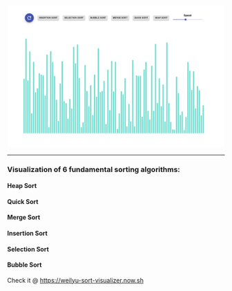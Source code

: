 <img src="public/home.png">

---

### Visualization of 6 fundamental sorting algorithms:

#### Heap Sort

#### Quick Sort

#### Merge Sort

#### Insertion Sort

#### Selection Sort

#### Bubble Sort

Check it @ https://weilyu-sort-visualizer.now.sh
